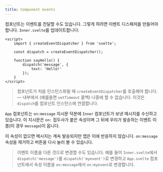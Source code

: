 ```yaml
---
title: Component events
---
```


컴포넌트는 이벤트를 전달할 수도 있습니다. 그렇게 하려면 이벤트 디스패처를 만들어야 합니다. `Inner.svelte`를 업데이트합니다:

```svelte
<script>
	import { createEventDispatcher } from 'svelte';

	const dispatch = createEventDispatcher();

	function sayHello() {
		dispatch('message', {
			text: 'Hello!'
		});
	}
</script>
```

> 컴포넌트가 처음 인스턴스화될 때 `createEventDispatcher`를 호출해야 합니다. — 내부에서 (예를들면 `setTimeout` 콜백) 나중에 할 수 없습니다.  이것은 `dispatch`를 컴포넌트 인스턴스에 연결합니다.

`App` 컴포넌트는 `on:message` 지시문 덕분에 `Inner` 컴포넌트가 보낸 메시지를 수신하고 있습니다. 이 지시문은 `on:` 접두사가 붙은 속성이며 그 뒤에 우리가 발송하는 이벤트 이름(이 경우 `message`)이 옵니다.

이 속성이 없으면 메시지는 계속 발송되지만 앱은 이에 반응하지 않습니다. `on:message` 속성을 제거하고 버튼을 다시 눌러 볼 수 있습니다.

> 이벤트 이름을 다른 것으로 변경할 수도 있습니다. 예를 들어 `Inner.svelte`에서 `dispatch('message')`를 `dispatch('myevent')`로 변경하고 `App.svelte` 컴포넌트에서 속성 이름을 `on:message`에서 `on:myevent`로 변경합니다.
